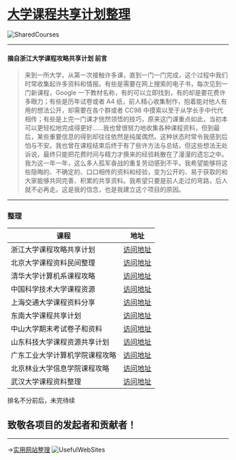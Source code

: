 # [大学课程共享计划整理](https://ctrlcoder.github.io/SharedCourses/)  
![SharedCourses](https://i.loli.net/2019/05/22/5ce4a722713b648959.png)

---

#### 摘自浙江大学课程攻略共享计划 前言
> 来到一所大学，从第一次接触许多课，直到一门一门完成，这个过程中我们时常收集起许多资料和情报。有些是需要在网上搜索的电子书，每次见到一门新课程，Google 一下教材名称，有的可以立即找到，有的却是要花费许多眼力；有些是历年试卷或者 A4 纸，前人精心收集制作，抱着能对他人有用的想法公开，却需要在各个群或者 CC98 中摸索以至于从学长手中代代相传；有些是上完一门课才恍然领悟的技巧，原来这门课重点如此，当初本可以更轻松地完成得更好……我也曾很努力地收集各种课程资料，但到最后，某些重要信息的得到却往往依然是纯属偶然。这种状态时常令我感到后怕与不安。我也曾在课程结束后终于有了些许方法与总结，但这些想法无处诉说，最终只能把花费时间与精力才换来的经验耗散在了漫漫的遗忘之中。我为这一年一年，这么多人孤军奋战的重复劳动感到不平。我希望能够将这些隐晦的、不确定的、口口相传的资料和经验，变为公开的、易于获取的和大家能够共同完善、积累的共享资料。我希望只要是前人走过的弯路，后人就不必再走。这是我的信念，也是我建立这个项目的原因。

---

### 整理 

 
| 课程    | 地址                 |
|-----------------|-----------------------------------------------------------------------|
| 浙江大学课程攻略共享计划    | [访问地址](https://qsctech.github.io/zju\-icicles)                 |
| 北京大学课程资料民间整理    | [访问地址](https://lib\-pku.github.io)                             |
| 清华大学计算机系课程攻略    | [访问地址](https://github.com/PKUanonym/REKCARC\-TSC\-UHT)           |
| 中国科学技术大学课程资源    | [访问地址](https://ustc\-resource.github.io/USTC\-Course)           |
| 上海交通大学课程资料分享    | [访问地址](https://github.com/CoolPhilChen/SJTU\-Courses)           |
| 东南大学课程共享计划      | [访问地址](https://github.com/zjdx1998/seucourseshare)               |
| 中山大学期末考试卷子和资料   | [访问地址](https://github.com/sysuexam/SYSU\-Exam)                   |
| 山东科技大学课程资源共享计划  | [访问地址](https://github.com/deepwzh/sdust\-examination\-materials) |
| 广东工业大学计算机学院课程攻略 | [访问地址](https://github.com/brenner8023/gdut\-course)              |
| 北京林业大学信息学院课程攻略  | [访问地址](https://github.com/bljx/BFU\-leaf)                        |
| 武汉大学课程资料整理      | [访问地址](https://github.com/openwhu/OpenWHU)                       |



排名不分前后，未完待续


## 致敬各项目的发起者和贡献者！
---
->[实用网站整理](https://ctrlcoder.github.io/UsefulWebSites/)
![UsefulWebSites](https://i.loli.net/2019/05/21/5ce3868cd133646786.png)
